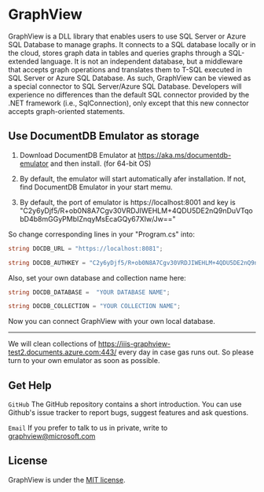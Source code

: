 GraphView
=========
GraphView is a DLL library that enables users to use SQL Server or Azure SQL Database to manage graphs. It connects to a SQL database locally or in the cloud, stores graph data in tables and queries graphs through a SQL-extended language. It is not an independent database, but a middleware that accepts graph operations and translates them to T-SQL executed in SQL Server or Azure SQL Database. As such, GraphView can be viewed as a special connector to SQL Server/Azure SQL Database. Developers will experience no differences than the default SQL connector provided by the .NET framework (i.e., SqlConnection), only except that this new connector accepts graph-oriented statements.


Use DocumentDB Emulator as storage
-----------
1. Download DocumentDB Emulator at https://aka.ms/documentdb-emulator and then install. (for 64-bit OS)

2. By default, the emulator will start automatically afer installation. If not, find DocumentDB Emulator in your start memu.

3. By default, the port of emulator is https://localhost:8001 and key is "C2y6yDjf5/R+ob0N8A7Cgv30VRDJIWEHLM+4QDU5DE2nQ9nDuVTqobD4b8mGGyPMbIZnqyMsEcaGQy67XIw/Jw=="

So change corresponding lines in your "Program.cs" into:
```C#
string DOCDB_URL = "https://localhost:8081";

string DOCDB_AUTHKEY = "C2y6yDjf5/R+ob0N8A7Cgv30VRDJIWEHLM+4QDU5DE2nQ9nDuVTqobD4b8mGGyPMbIZnqyMsEcaGQy67XIw/Jw==";

```

Also, set your own database and collection name here:
```C#
string DOCDB_DATABASE =  "YOUR DATABASE NAME";

string DOCDB_COLLECTION = "YOUR COLLECTION NAME";
```

Now you can connect GraphView with your own local database.



***
We will clean collections of  https://iiis-graphview-test2.documents.azure.com:443/ every day in case gas runs out. So please turn to your own emulator as soon as possible.

Get Help
-----------

`GitHub`  The GitHub repository contains a short introduction. You can use Github's issue tracker to report bugs, suggest features and ask questions.

`Email` If you prefer to talk to us in private, write to graphview@microsoft.com


License
--------------
GraphView is under the [MIT license][MIT].

[manual]:http://research.microsoft.com/pubs/259290/GraphView%20User%20Manual.pdf
[Email]:mailto:graphview@microsoft.com
[MIT]:LICENSE
[datatools]:https://msdn.microsoft.com/en-us/library/mt204009.aspx


